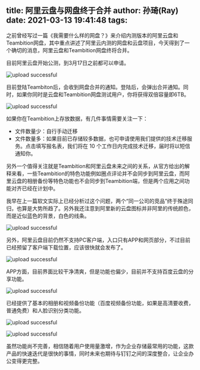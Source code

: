 title: 阿里云盘与网盘终于合并
author: 孙琦(Ray)
date: 2021-03-13 19:41:48
tags:
---
之前曾经写过一篇《我需要什么样的网盘？》来介绍内测版本的阿里云盘和Teambition网盘，其中重点讲述了阿里云内测的网盘和云盘项目，今天得到了一个确切的消息，阿里云盘和Teambition网盘终将合并。

<!-- more -->

目前阿里云盘开始公测，到3月17日之前都可以申请。

![upload successful](/images/pasted-214.png)

目前登陆Teambiton后，会收到网盘合并的通知。登陆后，会弹出合并通知。同时，如果你同时是云盘和Teambition网盘测试用户，你将获得双倍容量即6TB。

![upload successful](/images/pasted-215.png)

如果你在Teambition上存放数据，有几件事情需要关注一下：

* 文件数量少：自行手动迁移
* 文件数量多：如果目前已存储较多数据，也可申请使用我们提供的技术迁移服务。点击填写报名表，我们将在 10 个工作日内完成技术迁移，届时将以短信通知你。

另外一个值得关注就是Teambition和阿里云盘未来之间的关系，从官方给出的解释来看，一些Teambition的特色功能例如圈点评论并不会同步到阿里云盘，而阿里云盘的相册备份等特色功能也不会同步到Teambition端，但是两个应用之间功能对齐已经在计划中。

我早在上一篇软文实际上已经分析过这个问题，两个“同一公司的竞品”终于殊途同归，也算是大势所趋了。另外我还注意到阿里新的云盘图标并非阿里的传统颜色，而是近似蓝色的背景，白色的线条。

![upload successful](/images/pasted-216.png)

另外，阿里云盘目前仍然不支持PC客户端，入口只有APP和网页部分，不过目前已经预留了客户端下载位置，应该很快就会发布了。

![upload successful](/images/pasted-217.png)

APP方面，目前界面比较干净清爽，但是功能也偏少，目前并不支持百度云盘的分享功能。

![upload successful](/images/pasted-218.png)

已经提供了基本的相册和视频备份功能（百度视频备份功能，如果是高清要收费，普通免费）和人脸识别分类功能。

![upload successful](/images/pasted-219.png)

![upload successful](/images/pasted-220.png)

虽然功能尚不完善，相信随着用户使用量激增，作为企业存储最常用的功能，这款产品的快速迭代是很快的事情，同时未来也期待与钉钉之间的深度整合，让企业办公变得更完整。